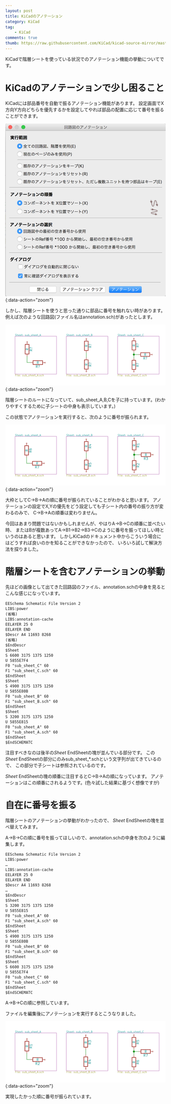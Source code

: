 ```yaml
---
layout: post
title: KiCadのアノテーション
category: KiCad
tag:
    - KiCad
comments: true
thumb: https://raw.githubusercontent.com/KiCad/kicad-source-mirror/master/bitmaps_png/icons/icon_kicad.ico
---
```

KiCadで階層シートを使っている状況でのアノテーション機能の挙動についてです。


# KiCadのアノテーションで少し困ること

KiCadには部品番号を自動で振るアノテーション機能があります。
設定画面でX方向Y方向どちらを優先するかを設定してやれば部品の配置に応じて番号を振ることができます。

![](/images/kicad_annotation_config.png){:data-action="zoom"}


しかし、階層シートを使うと思った通りに部品に番号を触れない時があります。
例えば次のような回路図(ファイル名はannotation.sch)があったとします。

![](/images/kicad_annotation1.png){:data-action="zoom"}

階層シートのルートになっていて、sub_sheet_A,B,Cを子に持っています。(わかりやすくするために子シートの中身も表示しています。)

この状態でアノテーションを実行すると、次のように番号が振られます。

![](/images/kicad_annotation2.png){:data-action="zoom"}

大枠としてC->B->Aの順に番号が振られていることがわかると思います。
アノテーションの設定でX,Yの優先をどう設定しても子シート内の番号の振り方が変わるのみで、
C->B->Aの順番は変わりません。

今回はあまり問題ではないかもしれませんが、やはりA->B->Cの順番に並べたい時、
またはBが複数あってA->B1->B2->B3->Cのように番号を振ってほしい時というのはあると思います。
しかしKiCadのドキュメント中からこういう場合にはどうすれば良いのかを知ることができなかったので、
いろいろ試して解決方法を探りました。


# 階層シートを含むアノテーションの挙動

先ほどの画像として出てきた回路図のファイル、annotation.schの中身を見るとこんな感じになっています。

```
EESchema Schematic File Version 2
LIBS:power
(省略)
LIBS:annotation-cache
EELAYER 25 0
EELAYER END
$Descr A4 11693 8268
(省略)
$EndDescr
$Sheet
S 6600 3175 1375 1250
U 5855E7F4
F0 "sub_sheet_C" 60
F1 "sub_sheet_C.sch" 60
$EndSheet
$Sheet
S 4900 3175 1375 1250
U 5855E80B
F0 "sub_sheet_B" 60
F1 "sub_sheet_B.sch" 60
$EndSheet
$Sheet
S 3200 3175 1375 1250
U 5855E815
F0 "sub_sheet_A" 60
F1 "sub_sheet_A.sch" 60
$EndSheet
$EndSCHEMATC
```

注目すべきなのは後半の$Sheet~$EndSheetの塊が並んでいる部分です。
この$Sheet~$EndSheetの部分にのみsub_sheet_*.schという文字列が出てきているので、
この部分で子シートは参照されているのです。

$Sheet~$EndSheetの塊の順番に注目するとC->B->Aの順になっています。
アノテーションはこの順番にされるようです。(色々試した結果に基づく想像ですが)


# 自在に番号を振る

階層シートのアノテーションの挙動がわかったので、
$Sheet~$EndSheetの塊を並べ替えてみます。

A->B->Cの順に番号を振ってほしいので、annotation.schの中身を次のように編集します。

```
EESchema Schematic File Version 2
LIBS:power
…
LIBS:annotation-cache
EELAYER 25 0
EELAYER END
$Descr A4 11693 8268
…
$EndDescr
$Sheet
S 3200 3175 1375 1250
U 5855E815
F0 "sub_sheet_A" 60
F1 "sub_sheet_A.sch" 60
$EndSheet
$Sheet
S 4900 3175 1375 1250
U 5855E80B
F0 "sub_sheet_B" 60
F1 "sub_sheet_B.sch" 60
$EndSheet
$Sheet
S 6600 3175 1375 1250
U 5855E7F4
F0 "sub_sheet_C" 60
F1 "sub_sheet_C.sch" 60
$EndSheet
$EndSCHEMATC
```

A->B->Cの順に参照しています。

ファイルを編集後にアノテーションを実行するとこうなりました。

![](/images/kicad_annotation3.png){:data-action="zoom"}

実現したかった順に番号が振られています。

